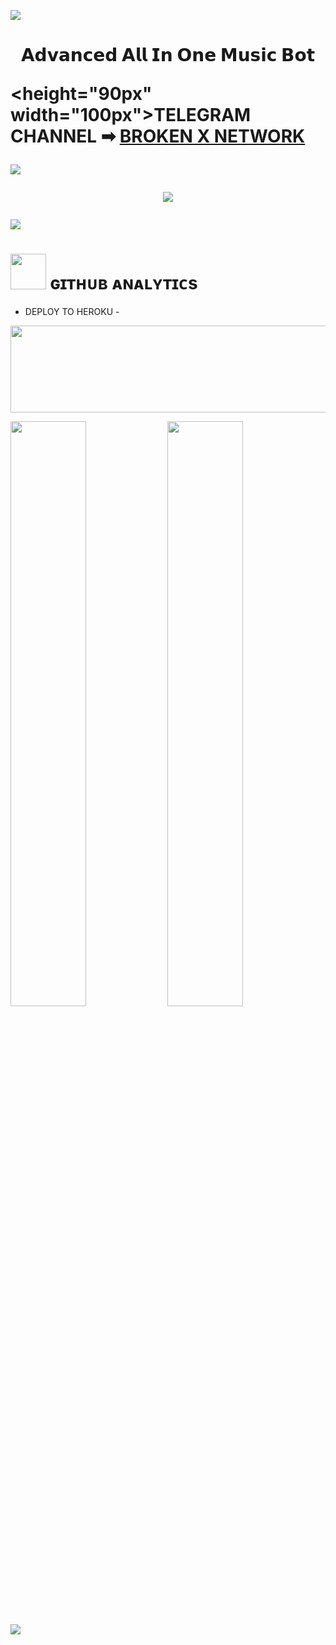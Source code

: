 [<img src="https://github.com/mrxbroken/mrxbroken/blob/master/resources/hr.gif"/>](https://github.com/mrxbroken)

 <h1> <p align="center">
  <height="100px" width="90px"> 𝗔𝗱𝘃𝗮𝗻𝗰𝗲𝗱 𝗔𝗹𝗹 𝗜𝗻 𝗢𝗻𝗲 𝗠𝘂𝘀𝗶𝗰 𝗕𝗼𝘁 
 </p> 

    
<height="90px" width="100px">TELEGRAM CHANNEL ➡ [BROKEN X NETWORK](https:t.me/brokenxnetwork)  


[<img src="https://github.com/mrxbroken/mrxbroken/blob/master/resources/hr.gif"/>](https://github.com/mrxbroken)

<p align="center">
<img src="https://telegra.ph/file/ca02344736635ce43087a.jpg">
</p>

[<img src="https://github.com/mrxbroken/mrxbroken/blob/master/resources/hr.gif"/>](https://github.com/mrxbroken)

<h1> <img src="https://github.com/mrxbroken/mrxbroken/blob/master/resources/analytics.webp" width="57px"> ɢɪᴛʜᴜʙ ᴀɴᴀʟʏᴛɪᴄs </h1>


- DEPLOY TO HEROKU -
<p align="center"><a href="https://dashboard.heroku.com/new?template=https://github.com/mrxbroken/YumixV2"> <img src="https://img.shields.io/badge/LE BHAI DEPLOY KAR-green?style=for-the-badge&logo=heroku" width="520" height="138.45"/></a></p>


[<img src="https://github-readme-stats.vercel.app/api?username=mrxbroken&count_private=true&show_icons=true&theme=chartreuse-dark&custom_title=What%27s+the+craic?&include_all_commits=true&hide_border=true&bg_color=000000" width="49%">](https://github.com/mrxbroken)  [<img src="https://github-readme-streak-stats.herokuapp.com/?user=mrxbroken&theme=chartreuse-dark&hide_border=True&bg_color=000000" width="49%">](https://github.com/mrxbroken)

[<img src="https://github.com/mrxbroken/mrxbroken/blob/master/resources/hr.gif"/>](https://github.com/mrxbroken)
